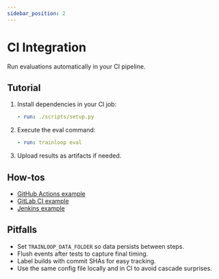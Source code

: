 ```yaml
---
sidebar_position: 2
---
```


# CI Integration

Run evaluations automatically in your CI pipeline.

## Tutorial

1. Install dependencies in your CI job:
   ```yaml
   - run: ./scripts/setup.py
   ```
2. Execute the eval command:
   ```yaml
   - run: trainloop eval
   ```
3. Upload results as artifacts if needed.

## How-tos

- [GitHub Actions example](../docs/reference/integration/github-actions.md)
- [GitLab CI example](../docs/reference/integration/gitlab-ci.md)
- [Jenkins example](../docs/reference/integration/jenkins.md)

## Pitfalls

- Set `TRAINLOOP_DATA_FOLDER` so data persists between steps.
- Flush events after tests to capture final timing.
- Label builds with commit SHAs for easy tracking.
- Use the same config file locally and in CI to avoid cascade surprises.
